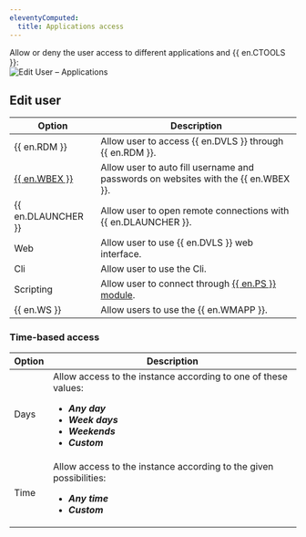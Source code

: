 ```yaml
---
eleventyComputed:
  title: Applications access
---
```

Allow or deny the user access to different applications and {{ en.CTOOLS }}:  
![Edit User – Applications](https://webdevolutions.azureedge.net/docs/en/server/ServerOp7008.png)

## Edit user
| Option                                                         | Description                                                    |
|----------------------------------------------------------------|----------------------------------------------------------------|
| {{ en.RDM }}                                                   | Allow user to access {{ en.DVLS }} through {{ en.RDM }}.       |
| [{{ en.WBEX }}](/server/workspace-browser-extension/overview/) | Allow user to auto fill username and passwords on websites with the {{ en.WBEX }}. |
| {{ en.DLAUNCHER }}                                             | Allow user to open remote connections with {{ en.DLAUNCHER }}. |
| Web                                                            | Allow user to use {{ en.DVLS }} web interface.                 |
| Cli                                                            | Allow user to use the Cli.                                     |
| Scripting                                                      | Allow user to connect through [{{ en.PS }} module](https://www.powershellgallery.com/packages/Devolutions.PowerShell/). |
| {{ en.WS }}                                                    | Allow users to use the {{ en.WMAPP }}.                         |

### Time-based access
| Option | Description                                                                                                                 |
|--------|-----------------------------------------------------------------------------------------------------------------------------|
| Days   | Allow access to the instance according to one of these values:<br><ul><li>***Any day***</li><li>***Week days***</li><li>***Weekends***</li><li>***Custom***</li></ul> |
| Time   | Allow access to the instance according to the given possibilities:<br><ul><li>***Any time***</li><li>***Custom***</li></ul> |
